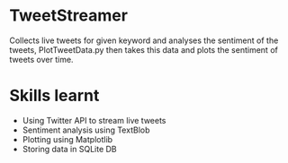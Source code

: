# TweetStreamer
Collects live tweets for given keyword and analyses the sentiment of the tweets, PlotTweetData.py then takes this data and plots the sentiment of tweets over time. 

# Skills learnt
- Using Twitter API to stream live tweets
- Sentiment analysis using TextBlob
- Plotting using Matplotlib
- Storing data in SQLite DB
